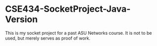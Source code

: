 # CSE434-SocketProject-Java-Version

This is my socket project for a past ASU Networks course.  It is not to be used, but merely serves as proof of work.
